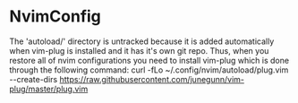 # NvimConfig

The 'autoload/' directory is untracked because it is added automatically when vim-plug is installed and it has it's own git repo.
Thus, when you restore all of nvim configurations you need to install vim-plug which is done through the following command:
  curl -fLo ~/.config/nvim/autoload/plug.vim --create-dirs https://raw.githubusercontent.com/junegunn/vim-plug/master/plug.vim
